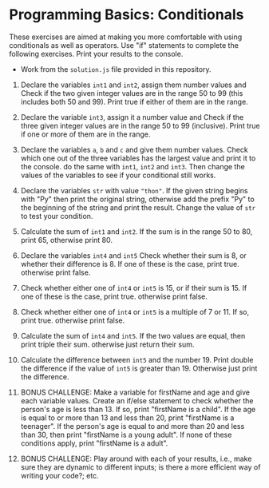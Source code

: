 # Programming Basics: Conditionals

These exercises are aimed at making you more comfortable with using conditionals as well as operators. Use "if" statements to complete the following exercises. Print your results to the console.

- Work from the `solution.js` file provided in this repository.

1. Declare the variables `int1` and `int2`, assign them number values and Check if the two given integer values are in the range 50 to 99 (this includes both 50 and 99). Print true if either of them are in the range.

2. Declare the variable `int3`, assign it a number value and Check if the three given integer values are in the range 50 to 99 (inclusive). Print true if one or more of them are in the range.

3. Declare the variables `a`, `b` and `c` and give them number values. Check which one out of the three variables has the largest value and print it to the console. do the same with `int1`, `int2` and `int3`. Then change the values of the variables to see if your conditional still works.

4. Declare the variables `str` with value `"thon"`. If the given string begins with "Py" then print the original string, otherwise add the prefix "Py" to the beginning of the string and print the result. Change the value of `str` to test your condition.

5. Calculate the sum of `int1` and `int2`. If the sum is in the range 50 to 80, print 65, otherwise print 80.

6. Declare the variables `int4` and `int5` Check whether their sum is 8, or whether their difference is 8. If one of these is the case, print true. otherwise print false.

7. Check whether either one of `int4` or `int5` is 15, or if their sum is 15. If one of these is the case, print true. otherwise print false.

8. Check whether either one of `int4` or `int5` is a multiple of 7 or 11. If so, print true. otherwise print false.

9. Calculate the sum of `int4` and `int5`. If the two values are equal, then print triple their sum. otherwise just return their sum.

10. Calculate the difference between `int5` and the number 19. Print double the difference if the value of `int5` is greater than 19. Otherwise just print the difference.

11. BONUS CHALLENGE: Make a variable for firstName and age and give each variable values. Create an if/else statement to check whether the person's age is less than 13. If so, print "firstName is a child". If the age is equal to or more than 13 and less than 20, print "firstName is a teenager". If the person's age is equal to and more than 20 and less than 30, then print "firstName is a young adult". If none of these conditions apply, print "firstName is a adult".

12. BONUS CHALLENGE: Play around with each of your results, i.e., make sure they are dynamic to different inputs; is there a more efficient way of writing your code?; etc.